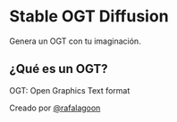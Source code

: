 # Stable OGT Diffusion

Genera un OGT con tu imaginación.

## ¿Qué es un OGT?

OGT: Open Graphics Text format

Creado por [@rafalagoon](https://github.com/rafalagoon)